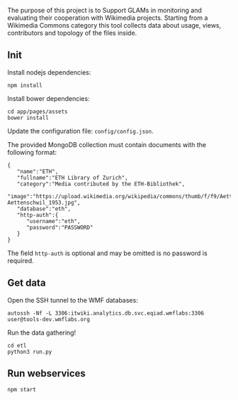 The purpose of this project is to Support GLAMs in monitoring and evaluating
their cooperation with Wikimedia projects. Starting from a Wikimedia Commons
category this tool collects data about usage, views, contributors and topology
of the files inside.

## Init
Install nodejs dependencies:
```
npm install
```

Install bower dependencies:
```
cd app/pages/assets
bower install
```

Update the configuration file: `config/config.json`.

The provided MongoDB collection must contain documents with the following format:
```
{
   "name":"ETH",
   "fullname":"ETH Library of Zurich",
   "category":"Media contributed by the ETH-Bibliothek",
   "image":"https://upload.wikimedia.org/wikipedia/commons/thumb/f/f9/Aettenschwil_1953.jpg/640px-Aettenschwil_1953.jpg",
   "database":"eth",
   "http-auth":{
      "username":"eth",
      "password":"PASSWORD"
   }
}
```

The field `http-auth` is optional and may be omitted is no password is required.

## Get data
Open the SSH tunnel to the WMF databases:
```
autossh -Nf -L 3306:itwiki.analytics.db.svc.eqiad.wmflabs:3306 user@tools-dev.wmflabs.org
```

Run the data gathering!
```
cd etl
python3 run.py
```

## Run webservices
```
npm start
```
